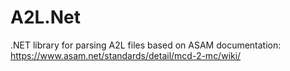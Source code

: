 # A2L.Net
.NET library for parsing A2L files based on ASAM documentation: https://www.asam.net/standards/detail/mcd-2-mc/wiki/
